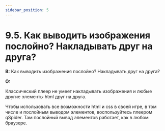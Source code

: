 ```yaml
---
sidebar_position: 5
---
```


# 9.5. Как выводить изображения послойно? Накладывать друг на друга?
<!-- [:faq_09_05] -->

**В:** Как выводить изображения послойно? Накладывать друг на друга?

**О:**

Классический плеер не умеет накладывать изображения и любые другие элементы html друг на друга.

Чтобы использовать все возможности html и css в своей игре, в том числе и послойным выводом элементов, воспользуйтесь плеером qSpider. Там послойный вывод элементов работает, как в любом браузере.
